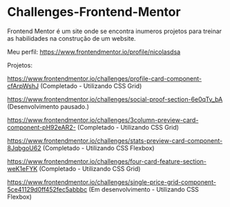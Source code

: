 # Challenges-Frontend-Mentor

Frontend Mentor é um site onde se encontra inumeros projetos para treinar as habilidades na construção de um website.

Meu perfil: https://www.frontendmentor.io/profile/nicolasdsa

Projetos:

https://www.frontendmentor.io/challenges/profile-card-component-cfArpWshJ (Completado - Utilizando CSS Grid)

https://www.frontendmentor.io/challenges/social-proof-section-6e0qTv_bA (Desenvolvimento pausado.)

https://www.frontendmentor.io/challenges/3column-preview-card-component-pH92eAR2- (Completado - Utilizando CSS Grid)

https://www.frontendmentor.io/challenges/stats-preview-card-component-8JqbgoU62 (Completado - Utilizando CSS Flexbox)

https://www.frontendmentor.io/challenges/four-card-feature-section-weK1eFYK (Completado - Utilizando CSS Grid)

https://www.frontendmentor.io/challenges/single-price-grid-component-5ce41129d0ff452fec5abbbc (Em desenvolvimento - Utilizando CSS Flexbox)
